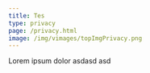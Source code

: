 ```yaml
---
title: Tes
type: privacy
page: /privacy.html
image: /img/vimages/topImgPrivacy.png
---
```

Lorem ipsum dolor asdasd  asd
